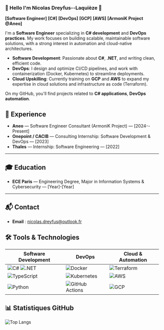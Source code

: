 ### 👋 Hello I'm Nicolas Dreyfus--Laquièze 👋


**[Software Engineer]** **[C#]** **[DevOps]** **[GCP]** **[AWS]** **[ArmoniK Project @Aneo]**

I'm a **Software Engineer** specializing in **C# development** and **DevOps practices**. My work focuses on building scalable, maintainable software solutions, with a strong interest in automation and cloud-native architectures.

- **Software Development**: Passionate about **C#**, **.NET**, and writing clean, efficient code.
- **DevOps**: I design and optimize CI/CD pipelines, and work with containerization (Docker, Kubernetes) to streamline deployments.
- **Cloud Upskilling**: Currently training on **GCP** and **AWS** to expand my expertise in cloud solutions and infrastructure as code (Terraform).

On my GitHub, you'll find projects related to **C# applications**, **DevOps automation**.

## **💼 Experience**
- **Aneo** — Software Engineer Consultant (ArmoniK Project) — [2024--Present]
- **Onepoint / CACIB** — Consulting Internship: Software Development & DevOps — [2023]
- **Thales** — Internship: Software Engineering — [2022]

---

## **🎓 Education**
- **ECE Paris** — Engineering Degree, Major in Information Systems & Cybersecurity — [Year]-[Year]

---

## 📬 Contact

- **Email** : [nicolas.dreyfus@outlook.fr](mailto:nicolas.dreyfus@outlook.fr)

## **🛠️ Tools & Technologies**

| **Software Development**                                      | **DevOps**                                      | **Cloud & Automation**                          |
|---------------------------------------------------------------|-------------------------------------------------|-------------------------------------------------|
| ![C#](https://img.shields.io/badge/C%23-239120?style=for-the-badge&logo=c-sharp&logoColor=white) ![.NET](https://img.shields.io/badge/.NET-512BD4?style=for-the-badge&logo=dotnet&logoColor=white) | ![Docker](https://img.shields.io/badge/Docker-2496ED?style=for-the-badge&logo=docker&logoColor=white) | ![Terraform](https://img.shields.io/badge/Terraform-7B42BC?style=for-the-badge&logo=terraform&logoColor=white) |
| ![TypeScript](https://img.shields.io/badge/TypeScript-007ACC?style=for-the-badge&logo=typescript&logoColor=white) | ![Kubernetes](https://img.shields.io/badge/Kubernetes-326CE5?style=for-the-badge&logo=kubernetes&logoColor=white) | ![AWS](https://img.shields.io/badge/Amazon_AWS-232F3E?style=for-the-badge&logo=amazon-aws&logoColor=white) |
| ![Python](https://img.shields.io/badge/Python-3776AB?style=for-the-badge&logo=python&logoColor=white) | ![GitHub Actions](https://img.shields.io/badge/GitHub_Actions-2088FF?style=for-the-badge&logo=github-actions&logoColor=white) | ![GCP](https://img.shields.io/badge/Google_Cloud-4285F4?style=for-the-badge&logo=google-cloud&logoColor=white) |


## 📊 Statistiques GitHub

![Top Langs](https://github-readme-stats.vercel.app/api/top-langs/?username=Nicodl05&layout=compact&theme=calm)

